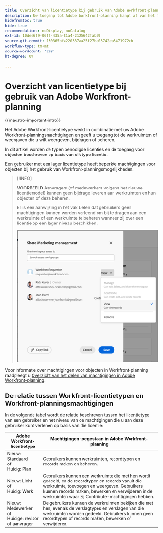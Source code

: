 ```yaml
---
title: Overzicht van licentietype bij gebruik van Adobe Workfront-planning
description: Uw toegang tot Adobe Workfront-planning hangt af van het type licentie, naast uw machtigingen voor objecten.
hidefromtoc: true
hide: true
recommendations: noDisplay, noCatalog
exl-id: 10dee6f9-06ff-435a-81a4-2125642fab59
source-git-commit: 130365bfa220337aa25f27ba03742ea3471972cb
workflow-type: tm+mt
source-wordcount: '298'
ht-degree: 0%

---
```


<!--update the metadata with real things when making this public; also update the description with something like this: Not all users in the organization have the same access and permissions to use Adobe Workfront plannint. This article describes the levels of access that users could have to Adobe Workfront planning. -->
<!--update the title and the metadata title if Workfront planning is NOT its own product - because the title is too generic for it being a Workfront capability-->

# Overzicht van licentietype bij gebruik van Adobe Workfront-planning

{{maestro-important-intro}}

Het Adobe Workfront-licentietype werkt in combinatie met uw Adobe Workfront-planningsmachtigingen en geeft u toegang tot de werkruimten of weergaven die u wilt weergeven, bijdragen of beheren. <!--add more objects here when we can grant other object-specific permissions-->

In dit artikel worden de typen benodigde licenties en de toegang voor objecten beschreven op basis van elk type licentie.

Een gebruiker met een lager licentietype heeft beperkte machtigingen voor objecten bij het gebruik van Workfront-planningsmogelijkheden.

>[!INFO]
>
>**VOORBEELD** Aanvragers (of medewerkers volgens het nieuwe licentiemodel) kunnen geen bijdrage leveren aan werkruimten en hun objecten of deze beheren.
>
>Er is een aanwijzing in het vak Delen dat gebruikers geen machtigingen kunnen worden verleend om bij te dragen aan een werkruimte of een werkruimte te beheren wanneer zij over een licentie op een lager niveau beschikken.
>
>![](assets/permissions-grayed-out-for-requestor-user.png)


Voor informatie over machtigingen voor objecten in Workfront-planning raadpleegt u [Overzicht van het delen van machtigingen in Adobe Workfront-planning](/help/quicksilver/maestro/access/sharing-permissions-overview.md).

## De relatie tussen Workfront-licentietypen en Workfront-planningsmachtigingen

In de volgende tabel wordt de relatie beschreven tussen het licentietype van een gebruiker en het niveau van de machtigingen die u aan deze gebruiker kunt verlenen op basis van die licentie:


| Adobe Workfront-licentietype | Machtigingen toegestaan in Adobe Workfront-planning |
|------------------------------------------------|-------------------------------------------------------------------------------------------------------------------------------------------------------------------------------|
| Nieuw: Standaard <br> of <br>Huidig: Plan | Gebruikers kunnen werkruimten, recordtypen en records maken en beheren. |
| Nieuw: Licht <br> of <br>Huidig: Werk | Gebruikers kunnen een werkruimte die met hen wordt gedeeld, en de recordtypen en records vanuit die werkruimte, toevoegen en weergeven.  Gebruikers kunnen records maken, bewerken en verwijderen in de werkruimten waar zij Contribute-machtigingen hebben. |
| Nieuw: Medewerker <br> of <br>Huidige: revisor of aanvrager | De gebruikers kunnen de werkruimten bekijken die met hen, evenals de verslagtypes en verslagen van die werkruimten worden gedeeld. Gebruikers kunnen geen recordtypen of records maken, bewerken of verwijderen. |
